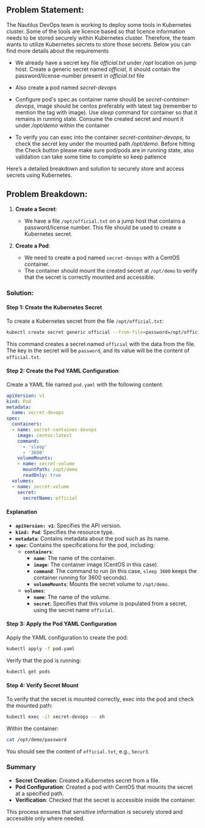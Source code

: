 ## Problem Statement:

 The Nautilus DevOps team is working to deploy some tools in Kubernetes cluster. Some of the tools are licence based so that licence information needs to be stored securely within Kubernetes cluster. Therefore, the team wants to utilize Kubernetes secrets to store those secrets. Below you can find more details about the requirements

-  We already have a secret key file *official.txt* under */opt* location on jump host. Create a generic secret named *official*, it should contain the password/license-number present in *official.txt* file

-  Also create a pod named *secret-devops*

-  Configure pod's spec as container name should be *secret-container-devops*, image should be centos preferably with latest tag (remember to mention the tag with image). Use *sleep* command for container so that it remains in running state. Consume the created secret and mount it under */opt/demo* within the container

-  To verify you can exec into the container *secret-container-devops*, to check the secret key under the mounted path */opt/demo*. Before hitting the Check button please make sure pod/pods are in running state, also validation can take some time to complete so keep patience

Here’s a detailed breakdown and solution to securely store and access secrets using Kubernetes.

## Problem Breakdown:

1. **Create a Secret**:
   - We have a file `/opt/official.txt` on a jump host that contains a password/license number. This file should be used to create a Kubernetes secret.

2. **Create a Pod**:
   - We need to create a pod named `secret-devops` with a CentOS container.
   - The container should mount the created secret at `/opt/demo` to verify that the secret is correctly mounted and accessible.

### Solution:

#### Step 1: Create the Kubernetes Secret

To create a Kubernetes secret from the file `/opt/official.txt`:

```bash
kubectl create secret generic official --from-file=password=/opt/official.txt
```

This command creates a secret named `official` with the data from the file. The key in the secret will be `password`, and its value will be the content of `official.txt`.

#### Step 2: Create the Pod YAML Configuration

Create a YAML file named `pod.yaml` with the following content:

```yaml
apiVersion: v1
kind: Pod
metadata:
  name: secret-devops
spec:
  containers:
  - name: secret-container-devops
    image: centos:latest
    command:
      - 'sleep'
      - '3600'
    volumeMounts:
    - name: secret-volume
      mountPath: /opt/demo
      readOnly: true
  volumes:
  - name: secret-volume
    secret:
      secretName: official
```

#### Explanation

- **`apiVersion: v1`**: Specifies the API version.
- **`kind: Pod`**: Specifies the resource type.
- **`metadata`**: Contains metadata about the pod such as its name.
- **`spec`**: Contains the specifications for the pod, including:
  - **`containers`**:
    - **`name`**: The name of the container.
    - **`image`**: The container image (CentOS in this case).
    - **`command`**: The command to run (in this case, `sleep 3600` keeps the container running for 3600 seconds).
    - **`volumeMounts`**: Mounts the secret volume to `/opt/demo`.
  - **`volumes`**:
    - **`name`**: The name of the volume.
    - **`secret`**: Specifies that this volume is populated from a secret, using the secret name `official`.

#### Step 3: Apply the Pod YAML Configuration

Apply the YAML configuration to create the pod:

```bash
kubectl apply -f pod.yaml
```

Verify that the pod is running:

```bash
kubectl get pods
```

#### Step 4: Verify Secret Mount

To verify that the secret is mounted correctly, exec into the pod and check the mounted path:

```bash
kubectl exec -it secret-devops -- sh
```

Within the container:

```sh
cat /opt/demo/password
```

You should see the content of `official.txt`, e.g., `5ecur3`.

### Summary

- **Secret Creation**: Created a Kubernetes secret from a file.
- **Pod Configuration**: Created a pod with CentOS that mounts the secret at a specified path.
- **Verification**: Checked that the secret is accessible inside the container.

This process ensures that sensitive information is securely stored and accessible only where needed.

